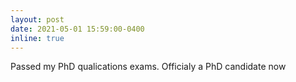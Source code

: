 ```yaml
---
layout: post
date: 2021-05-01 15:59:00-0400
inline: true
---
```


Passed my PhD qualications exams. Officialy a PhD candidate now